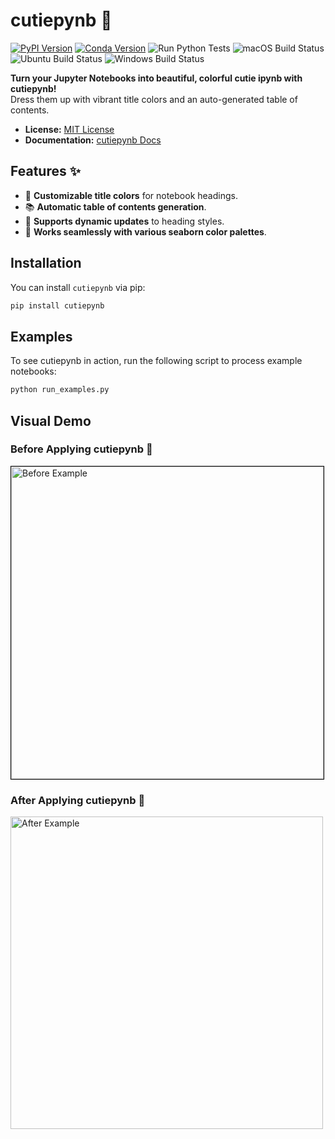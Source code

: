 # cutiepynb 💖

[![PyPI Version](https://img.shields.io/pypi/v/cutiepynb.svg)](https://pypi.python.org/pypi/cutiepynb)
[![Conda Version](https://img.shields.io/conda/vn/conda-forge/cutiepynb.svg)](https://anaconda.org/conda-forge/cutiepynb)
![Run Python Tests](https://github.com/emarquezz/cutiepynb/actions/workflows/python-tests.yml/badge.svg)
![macOS Build Status](https://github.com/emarquezz/cutiepynb/actions/workflows/macos.yml/badge.svg)
![Ubuntu Build Status](https://github.com/emarquezz/cutiepynb/actions/workflows/ubuntu.yml/badge.svg)
![Windows Build Status](https://github.com/emarquezz/cutiepynb/actions/workflows/windows.yml/badge.svg)

**Turn your Jupyter Notebooks into beautiful, colorful cutie ipynb with cutiepynb!**  
Dress them up with vibrant title colors and an auto-generated table of contents.

- **License:** [MIT License](LICENSE)
- **Documentation:** [cutiepynb Docs](https://emarquezz.github.io/cutiepynb)

## Features ✨

- 🎨 **Customizable title colors** for notebook headings.
- 📚 **Automatic table of contents generation**.
- 🔄 **Supports dynamic updates** to heading styles.
- 🌈 **Works seamlessly with various seaborn color palettes**.

## Installation

You can install `cutiepynb` via pip:

```bash
pip install cutiepynb
```

## Examples

To see cutiepynb in action, run the following script to process example notebooks:

```bash
python run_examples.py
```

## Visual Demo

### Before Applying cutiepynb 🥱

<div>

<img src="./docs/images/example_1.jpeg" alt="Before Example"  width="500" style="border:1px solid #000000"/>
</div>

### After Applying cutiepynb 🎀

<img src="./docs/images/example_2.jpeg" alt="After Example"  width="500"/>



